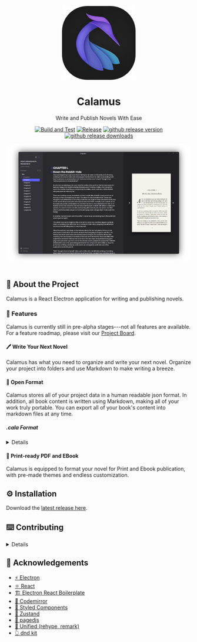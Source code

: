 <div align="center">

  <img src="assets/icon.png" alt="logo" width="200" height="auto" />
  <h1>Calamus</h1>
  
  <p>
    Write and Publish Novels With Ease
  </p>
    
  [![Build and Test](https://github.com/midnightprioriem/calamus/actions/workflows/build-and-test.yml/badge.svg)](https://github.com/midnightprioriem/calamus/actions/workflows/build-and-test.yml)
  [![Release](https://github.com/midnightprioriem/calamus/actions/workflows/release.yml/badge.svg)](https://github.com/midnightprioriem/calamus/actions/workflows/release.yml)
  <a href="https://github.com/midnightprioriem/calamus/releases"><img src="https://img.shields.io/github/release/midnightprioriem/calamus.svg" alt="github release version"></a>
  <a href="https://github.com/midnightprioriem/calamus/releases"><img src="https://img.shields.io/github/downloads/midnightprioriem/calamus/total.svg" alt="github release downloads"></a>

  <img src="assets/6_2_2022_app_preview.png" alt="preview"/>
  
</div>
  


<br />

<!-- About the Project -->
## :star2: About the Project

Calamus is a React Electron application for writing and publishing novels.

<!-- Features -->
### :dart: Features

Calamus is currently still in pre-alpha stages---not all features are available. For a feature roadmap, please visit our <a href="https://github.com/midnightprioriem/calamus/projects/2" target="_blank">Project Board</a>.

#### 🖊️ Write Your Next Novel

Calamus has what you need to organize and write your next novel. Organize your project into folders and use Markdown to make writing a breeze.

#### 👐 Open Format

Calamus stores all of your project data in a human readable json format. In addition, all book content is written using Markdown, making all of your work truly portable. You can export all of your book's content into markdown files at any time.

##### .cala Format

<details>

Calamus project files use the `.cala` file extension, but are really just `json` files (yes this means you can edit `.cala` files by hand, but it is not recommended!). See below for a table detailing the properties inside of a `.cala` file.

| Property Name | Description                                                                      |
|---------------|----------------------------------------------------------------------------------|
| bookTitle    	| The novel's title.                                                           	   |
| bookSubTitle 	| YThe novel's sub title. This is an optional property.                        	   |
| authorName   	| The novel's author name.                                                     	   |
| seriesName   	| The name of the series the novel is a part of. This is an optional property. 	   |
| ISBN         	| The novel's ISBN number.                                                     	   |
| language     	| The language the novel is written in.                                        	   |
| publisher    	| The name of the novel's publisher.                                           	   |
| content      	| Array containing the novel's content. See a table detailing the `Section` below. |

The content property contains a JSON array of the `Section` object type, detailed below.

| Property Name   | Description                                                                                                 |
|-----------------|-------------------------------------------------------------------------------------------------------------|
| id            	| The name of the section. Appears as the name in the project sidebar. **Must be unique**.    	              |
| content       	| Minified string of markdown content. Newlines are replaced with `\n` and `"` with `\"`.   	                |
| type          	| Section type. One of 4 values: `folder`, `maincontent`, `frontmatter`, `backmatter`.        	              |
| canHaveChildren | `true` or `false` value indicating whether the Section can have children. Only valid for `folder` sections.	|
| children      	| A JSON array of `Section[]`. Only valid for `folder` sections.                                             	|
| collapsed     	| `true` or `false` value indicating whether then section is collapsed. Only valid for `folder` sections.    	|


</details>


#### 📕 Print-ready PDF and EBook

Calamus is equipped to format your novel for Print and Ebook publication, with pre-made themes and endless customization.


<!-- Installation -->
## :gear: Installation

Download the [latest release here](https://github.com/midnightprioriem/calamus/releases).



## ⌨️ Contributing 

<details>

### 📜 Contribution Guidelines

TODO

<!-- Run Locally -->
### :running: Run Locally

Clone the project

```bash
  git clone https://github.com/midnightprioriem/calamus.git
```

Go to the project directory

```bash
  cd my-project
```

Install dependencies

```bash
  yarn install
```

Start the app

```bash
  yarn start
```

<!-- Running Tests -->
### :test_tube: Running Tests

To run tests, run the following command

```bash
  yarn test
```

</details>

<!-- Acknowledgments -->
## :gem: Acknowledgements

 - [⚡ Electron](https://www.electronjs.org/)
 - [⚛️ React](https://reactjs.org/)
 - [🏗️ Electron React Boilerplate](https://electron-react-boilerplate.js.org/)
 - [📝 Codemirror](https://codemirror.net/6/)
 - [💅 Styled Components](https://styled-components.com/)
 - [🐻 Zustand](https://github.com/pmndrs/zustand)
 - [📖 pagedjs](https://pagedjs.org/)
 - [🌳 Unified (rehype, remark)](https://unifiedjs.com/)
 - [👆 dnd kit](https://dndkit.com/)
